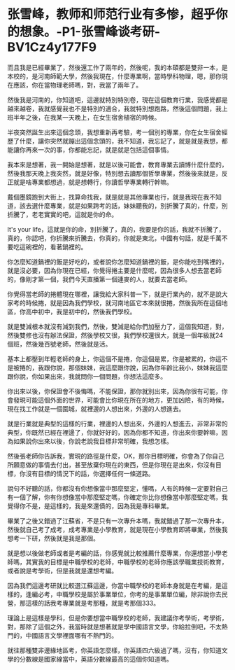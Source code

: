 # 张雪峰，教师和师范行业有多惨，超乎你的想象。-P1-张雪峰谈考研-BV1Cz4y177F9

而且我是已經畢業了，然後還工作了兩年的，然後呢，我的本碩都是雙非一本，是本校的，是河南師範大學，然後我現在，什麼專業啊，當時學科物理，嗯，那你現在應該，你在當物理老師嗎，對，我當了兩年了。

然後我是河南的，你知道吧，這邊就特別特別卷，現在這個教育行業，我感覺都是越來越卷，我就感覺我也不是特別的適合，我就特別想跑路，然後這個問題，我上班半年之後，在我某一天晚上，在女生宿舍植宿的時候。

半夜突然誕生出來這個念頭，我想重新再考驗，考一個別的專業，你在女生宿舍經歷了什麼，讓你突然就蹦出這個念頭的，我不知道，我忘記了，就是就是我想，都能讓你再來一次的事，你都能忘記，就是就是包括這個事情。

我本來是想著，我一開始是想著，就是以後可能會，教育專業去讀博什麼什麼的，然後我那天晚上我突然，就是好像，特別想去讀那個哲學專業，然後後來就是，反正就是啥專業都想過，就是想轉行，你讀哲學專業轉行幹嘛。

戴個墨鏡跑到大街上，找算命找我，就是就是其他專業也行，就是我現在我不知道，該去選什麼專業，就是如果跨考的話，妹妹聽我的，別折騰了真的，什麼，別折騰了，老老實實的吧，這就是你的命。

It's your life，這就是你的命，別折騰了，真的，我要是你的話，我就不折騰了，真的，你認吧，你折騰來折騰去，你真的，你就是東北，中國有句話，就是千萬不要吃這碗裡的，看著鍋裡的。

你怎麼知道鍋裡的飯是好吃的，或者說你怎麼知道鍋裡的飯，是你能吃到嘴裡的，就是沒必要，因為你現在已經，你覺得捲主要是什麼呢，因為很多人想去當老師的，像剛才第一個，我們今天直播第一個連麥的人，就要去當老師。

你覺得當老師的捲體現在哪裡，讓我給大家科普一下，就是行業內的，就不是說大家考的時候捲，就是因為我們學校，就河南地區它本來就很捲，然後我所在這個地區，你高中初中，我是初中的，然後我們學校。

就是雙減根本就沒有減到我們，然後，雙減是給你們加壓力了，這個我知道，對，然後雙修也沒有辦法保證，然後學校又很，我們學校還很大，就是一個年級就24個班，然後幾百號老師，然後就是活。

基本上都壓到年輕老師的身上，你這個不是捲，你這個是累，你是被累的，你這不是被捲的，我跟你說，那個妹妹，我這麼跟你說，因為你年齡比我小，妹妹我這麼跟你說，你如果出來，我就問你一個問題，你想法這麼多。

你出來以後，你保證會不後悔嗎，不能保證，那你就別出來，因為你很有可能，你會發現可能這個外面的世界，可能會比你現在所在的地方，更加凶險，有的時候，現在找工作就是一個圍城，就裡邊的人想出來，外邊的人想進去。

就是行業就是典型的這樣的行業，裡邊的人想出來，外邊的人想進去，非常非常的典型，你既然已經在裡邊了，你就好好的，因為你都不知道，你出來你要幹嘛，因為如果說你出來以後，你說老說我目標非常明確，我想怎樣。

然後張老師你告訴我，實現的路徑是什麼，OK，那你目標明確，你會為了你自己所願意做的事情去付出，甚至放棄你現在的東西，但是你現在是出來，你沒有目標，你沒有目標的情況下的話，你選擇任何一條道路。

說句不好聽的話，你都沒有你想像當中那麼堅定，懂嗎，人有的時候一定要對自己有一個了解，你有你想像當中那麼堅定嗎，你確定你比你想像當中那麼堅定嗎，我覺得你不是，是這樣的，我是來還債的，因為我是專科畢業。

畢業了之後又錯過了江蘇省，不是只有一次專升本嗎，我就錯過了那一次專升本，然後就自己考了成考，成考專業是小學教育，就是現在小學教育即將畢業，然後我想考一下研，然後就是我是那個。

就是想以後做老師或者是考編的話，你感覺就比較推薦什麼專業，你還想當小學老師嗎，其實我的目標是中職學校的老師，中職學校的老師你應該學職業技術教育，或者說是考學術，但是我就是還想考編。

因為我們這邊考研就比較選江蘇這邊，你當中職學校的老師本身就是在考編，是這樣的，逢編必考，中職學校是屬於事業單位，你考的是事業單位編，除非說你去民營，那這樣的話我考專業就是考那種，就是考那個333。

理論上是這樣是學科，但是你要想當中職學校的老師，我建議你考學術，考學術，對，那除了這個之外，我當時就是想著就是學中國語言文學，你給拉倒吧，不太熱門的，中國語言文學裡面哪有不熱門的。

就往那種雙非邊緣地區考，你英語怎麼樣，你英語四六級過了嗎，沒有，你知道文學的分數線是國家線當中，英語分數線最高的這個你知道嗎。